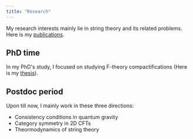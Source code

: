 ```yaml
---
title: "Research"
---
```

My research interests mainly lie in string theory and its related problems. Here is my [publications](https://inspirehep.net/authors/1260061?ui-citation-summary=true). 




## PhD time
In my PhD's study, I focused on studying F-theory compactifications (Here is my [thesis](https://archiv.ub.uni-heidelberg.de/volltextserver/26888/)).


## Postdoc period
Upon till now, I mainly work in these three directions:

- Consistency conditions in quantum gravity 
 - Category symmetry in 2D CFTs
 - Theormodynamics of string theory 

